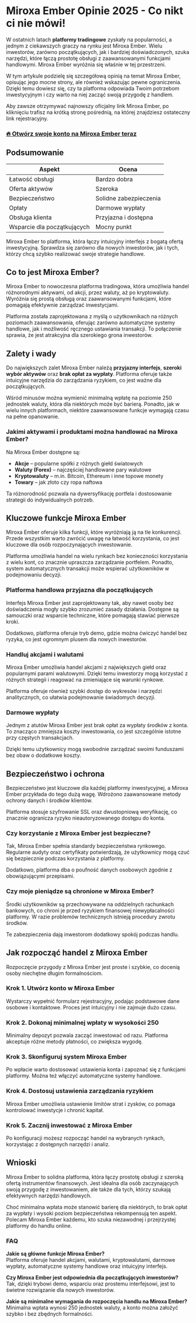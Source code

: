 # Miroxa Ember Opinie 2025 - Co nikt ci nie mówi!
 

W ostatnich latach **platformy tradingowe** zyskały na popularności, a jednym z ciekawszych graczy na rynku jest Miroxa Ember. Wielu inwestorów, zarówno początkujących, jak i bardziej doświadczonych, szuka narzędzi, które łączą prostotę obsługi z zaawansowanymi funkcjami handlowymi. Miroxa Ember wyróżnia się właśnie w tej przestrzeni.

W tym artykule podzielę się szczegółową opinią na temat Miroxa Ember, opisując jego mocne strony, ale również wskazując pewne ograniczenia. Dzięki temu dowiesz się, czy ta platforma odpowiada Twoim potrzebom inwestycyjnym i czy warto na niej zacząć swoją przygodę z handlem.

Aby zawsze otrzymywać najnowszy oficjalny link Miroxa Ember, po kliknięciu trafisz na krótką stronę pośrednią, na której znajdziesz ostateczny link rejestracyjny.

### [🔥 Otwórz swoje konto na Miroxa Ember teraz](https://github.com/PabloBriggs2144/homebrew-core/blob/master/434pl.md)
## Podsumowanie

| Aspekt                  | Ocena                      |
|-------------------------|----------------------------|
| Łatwość obsługi         | Bardzo dobra               |
| Oferta aktywów          | Szeroka                    |
| Bezpieczeństwo          | Solidne zabezpieczenia     |
| Opłaty                  | Darmowe wypłaty            |
| Obsługa klienta         | Przyjazna i dostępna       |
| Wsparcie dla początkujących | Mocny punkt               |

Miroxa Ember to platforma, która łączy intuicyjny interfejs z bogatą ofertą inwestycyjną. Sprawdza się zarówno dla nowych inwestorów, jak i tych, którzy chcą szybko realizować swoje strategie handlowe.

## Co to jest Miroxa Ember?

Miroxa Ember to nowoczesna platforma tradingowa, która umożliwia handel różnorodnymi aktywami, od akcji, przez waluty, aż po kryptowaluty. Wyróżnia się prostą obsługą oraz zaawansowanymi funkcjami, które pomagają efektywnie zarządzać inwestycjami.

Platforma została zaprojektowana z myślą o użytkownikach na różnych poziomach zaawansowania, oferując zarówno automatyczne systemy handlowe, jak i możliwość ręcznego ustawiania transakcji. To połączenie sprawia, że jest atrakcyjna dla szerokiego grona inwestorów.

## Zalety i wady

Do największych zalet Miroxa Ember należą **przyjazny interfejs**, **szeroki wybór aktywów** oraz **brak opłat za wypłaty**. Platforma oferuje także intuicyjne narzędzia do zarządzania ryzykiem, co jest ważne dla początkujących.

Wśród minusów można wymienić minimalną wpłatę na poziomie 250 jednostek waluty, która dla niektórych może być barierą. Ponadto, jak w wielu innych platformach, niektóre zaawansowane funkcje wymagają czasu na pełne opanowanie.

### Jakimi aktywami i produktami można handlować na Miroxa Ember?

Na Miroxa Ember dostępne są:

- **Akcje** – popularne spółki z różnych giełd światowych
- **Waluty (Forex)** – najczęściej handlowane pary walutowe
- **Kryptowaluty** – m.in. Bitcoin, Ethereum i inne topowe monety
- **Towary** – jak złoto czy ropa naftowa

Ta różnorodność pozwala na dywersyfikację portfela i dostosowanie strategii do indywidualnych potrzeb.

## Kluczowe funkcje Miroxa Ember

Miroxa Ember oferuje kilka funkcji, które wyróżniają ją na tle konkurencji. Przede wszystkim warto zwrócić uwagę na łatwość korzystania, co jest kluczowe dla osób rozpoczynających inwestowanie.

Platforma umożliwia handel na wielu rynkach bez konieczności korzystania z wielu kont, co znacznie upraszcza zarządzanie portfelem. Ponadto, system automatycznych transakcji może wspierać użytkowników w podejmowaniu decyzji.

### Platforma handlowa przyjazna dla początkujących

Interfejs Miroxa Ember jest zaprojektowany tak, aby nawet osoby bez doświadczenia mogły szybko zrozumieć zasady działania. Dostępne są samouczki oraz wsparcie techniczne, które pomagają stawiać pierwsze kroki.

Dodatkowo, platforma oferuje tryb demo, gdzie można ćwiczyć handel bez ryzyka, co jest ogromnym plusem dla nowych inwestorów.

### Handluj akcjami i walutami

Miroxa Ember umożliwia handel akcjami z największych giełd oraz popularnymi parami walutowymi. Dzięki temu inwestorzy mogą korzystać z różnych strategii i reagować na zmieniające się warunki rynkowe.

Platforma oferuje również szybki dostęp do wykresów i narzędzi analitycznych, co ułatwia podejmowanie świadomych decyzji.

### Darmowe wypłaty

Jednym z atutów Miroxa Ember jest brak opłat za wypłaty środków z konta. To znacząco zmniejsza koszty inwestowania, co jest szczególnie istotne przy częstych transakcjach.

Dzięki temu użytkownicy mogą swobodnie zarządzać swoimi funduszami bez obaw o dodatkowe koszty.

## Bezpieczeństwo i ochrona

Bezpieczeństwo jest kluczowe dla każdej platformy inwestycyjnej, a Miroxa Ember przykłada do tego dużą wagę. Wdrożono zaawansowane metody ochrony danych i środków klientów.

Platforma stosuje szyfrowanie SSL oraz dwustopniową weryfikację, co znacznie ogranicza ryzyko nieautoryzowanego dostępu do konta.

### Czy korzystanie z Miroxa Ember jest bezpieczne?

Tak, Miroxa Ember spełnia standardy bezpieczeństwa rynkowego. Regularne audyty oraz certyfikaty potwierdzają, że użytkownicy mogą czuć się bezpiecznie podczas korzystania z platformy.

Dodatkowo, platforma dba o poufność danych osobowych zgodnie z obowiązującymi przepisami.

### Czy moje pieniądze są chronione w Miroxa Ember?

Środki użytkowników są przechowywane na oddzielnych rachunkach bankowych, co chroni je przed ryzykiem finansowej niewypłacalności platformy. W razie problemów technicznych istnieją procedury zwrotu środków.

Te zabezpieczenia dają inwestorom dodatkowy spokój podczas handlu.

## Jak rozpocząć handel z Miroxa Ember

Rozpoczęcie przygody z Miroxa Ember jest proste i szybkie, co docenią osoby niechętne długim formalnościom.

### Krok 1. Utwórz konto w Miroxa Ember

Wystarczy wypełnić formularz rejestracyjny, podając podstawowe dane osobowe i kontaktowe. Proces jest intuicyjny i nie zajmuje dużo czasu.

### Krok 2. Dokonaj minimalnej wpłaty w wysokości 250

Minimalny depozyt pozwala zacząć inwestować od razu. Platforma akceptuje różne metody płatności, co zwiększa wygodę.

### Krok 3. Skonfiguruj system Miroxa Ember

Po wpłacie warto dostosować ustawienia konta i zapoznać się z funkcjami platformy. Można też włączyć automatyczne systemy handlowe.

### Krok 4. Dostosuj ustawienia zarządzania ryzykiem

Miroxa Ember umożliwia ustawienie limitów strat i zysków, co pomaga kontrolować inwestycje i chronić kapitał.

### Krok 5. Zacznij inwestować z Miroxa Ember

Po konfiguracji możesz rozpocząć handel na wybranych rynkach, korzystając z dostępnych narzędzi i analiz.

## Wnioski

Miroxa Ember to solidna platforma, która łączy prostotę obsługi z szeroką ofertą instrumentów finansowych. Jest idealna dla osób zaczynających swoją przygodę z inwestowaniem, ale także dla tych, którzy szukają efektywnych narzędzi handlowych.

Choć minimalna wpłata może stanowić barierę dla niektórych, to brak opłat za wypłaty i wysoki poziom bezpieczeństwa rekompensują ten aspekt. Polecam Miroxa Ember każdemu, kto szuka niezawodnej i przejrzystej platformy do handlu online.

### FAQ

**Jakie są główne funkcje Miroxa Ember?**  
Platforma oferuje handel akcjami, walutami, kryptowalutami, darmowe wypłaty, automatyczne systemy handlowe oraz intuicyjny interfejs.

**Czy Miroxa Ember jest odpowiednia dla początkujących inwestorów?**  
Tak, dzięki trybowi demo, wsparciu oraz prostemu interfejsowi, jest to świetne rozwiązanie dla nowych inwestorów.

**Jakie są minimalne wymagania do rozpoczęcia handlu na Miroxa Ember?**  
Minimalna wpłata wynosi 250 jednostek waluty, a konto można założyć szybko i bez zbędnych formalności.
